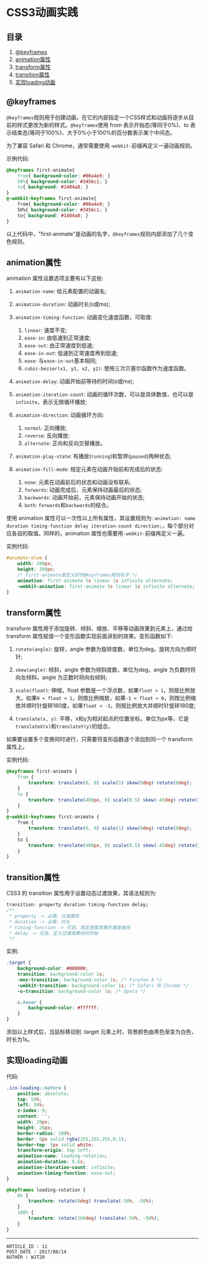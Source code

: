 
# CSS3动画实践 #

## 目录 ##

1. [@keyframes](#href1)
2. [animation属性](#href2)
3. [transform属性](#href3)
4. [transition属性](#href4)
5. [实现loading动画](#href5)

## <a name="href1">@keyframes</a> ##

`@keyframes`规则用于创建动画，在它的内部指定一个CSS样式和动画将逐步从目前的样式更改为新的样式。`@keyframes`使用 from 表示开始态(等同于0%)、to 表示结束态(等同于100%)、大于0%小于100%的百分数表示某个中间态。

为了兼容 Safari 和 Chrome，通常需要使用`-webkit-`前缀再定义一遍动画规则。

示例代码:

```css
@keyframes first-animate{
    from{ background-color: #00a4e9; }
    50%{ background-color: #3456c1; }
    to{ background: #1404a8; }
}
@-webkit-keyframes first-animate{
    from{ background-color: #00a4e9; }
    50%{ background-color: #3456c1; }
    to{ background: #1404a8; }
}
```

以上代码中，"first-animate"是动画的名字，`@keyframes`规则内部添加了几个变色规则。

## <a name="href2">animation属性</a> ##

animation 属性设置选项主要有以下这些:

1. `animation-name`: 给元素配置的动画名;

2. `animation-duration`: 动画时长(s或ms);

3. `animation-timing-function`: 动画变化速度函数，可取值:

    1. `linear`: 速度不变;
    2. `ease-in`: 由低速到正常速度;
    3. `ease-out`: 由正常速度到低速;
    4. `ease-in-out`: 低速到正常速度再到低速;
    5. `ease`: 与`ease-in-out`基本相同;
    6. `cubic-bezier(x1, y1, x2, y2)`: 使用三次贝塞尔函数作为速度函数。

4. `animation-delay`: 动画开始前等待的时间(s或ms);

5. `animation-iteration-count`: 动画的循环次数，可以是具体数值，也可以是`infinite`，表示无限循环播放;

6. `animation-direction`: 动画循环方向:

    1. `normal`: 正向播放;
    2. `reverse`: 反向播放;
    3. `alternate`: 正向和反向交替播放。

7. `animation-play-state`: 有播放(`running`)和暂停(`paused`)两种状态;

8. `animation-fill-mode`: 规定元素在动画开始前和完成后的状态:

    1. `none`: 元素在动画前后的状态和动画没有联系;
    2. `forwards`: 动画完成后，元素保持动画最后的状态;
    3. `backwards`: 动画开始前，元素保持动画开始的状态;
    4. `both`: `forwards`和`backwards`的结合。

使用 animation 属性可以一次性以上所有属性，其设置规则为: `animation: name duration timing-function delay iteration-count direction;`，每个部分对应各自的取值。同样的，animation 属性也需要用`-webkit-`前缀再定义一遍。

实例代码:

```css
#animate-elem {
    width: 200px;
    height: 200px;
    /* first-animate是定义好的@keyframes规则名字 */
    animation: first-animate 5s linear 1s infinite alternate;
    -webkit-animation: first-animate 5s linear 1s infinite alternate;
}
```

## <a name="href3">transform属性</a> ##

transform 属性用于添加旋转、倾斜、缩放、平移等动画效果到元素上，通过给 transform 属性赋值一个变形函数实现前面讲到的效果。变形函数如下:

1. `rotate(angle)`: 旋转，angle 参数为旋转度数，单位为deg，旋转方向为顺时针;

2. `skew(angle)`: 倾斜，angle 参数为倾斜度数，单位为deg，angle 为负数时将向左倾斜，angle 为正数时将向右倾斜;

3. `scale(float)`: 伸缩，float 参数是一个浮点数，如果`float > 1`，则按比例放大，如果`0 < float < 1`，则按比例缩放，如果`-1 < float < 0`，则按比例缩放并顺时针旋转180度，如果`float < -1`，则按比例放大并顺时针旋转180度;

4. `translate(x, y)`: 平移，x和y为相对起点的位置坐标，单位为px等，它是`translateX(x)`和`translateY(y)`的组合。  

如果要设置多个变换同时进行，只需要将变形函数逐个添加到同一个 transform 属性上。

实例代码:

```css
@keyframes first-animate {
    from {
        transform: translate(0, 0) scale(1) skew(0deg) rotate(0deg);
    }
    to {
        transform: translate(400px, 0) scale(0.5) skew(-45deg) rotate(135deg);
    }
}
@-webkit-keyframes first-animate {
    from {
        transform: translate(0, 0) scale(1) skew(0deg) rotate(0deg);
    }
    to {
        transform: translate(400px, 0) scale(0.5) skew(-45deg) rotate(135deg);
    }
}
```

## <a name="href4">transition属性</a> ##

CSS3 的 transition 属性用于设置动态过渡效果，其语法规则为:

```css
transition: property duration timing-function delay;
/**
 * property -> 必需，过渡属性
 * duration -> 必需，时长
 * timing-function -> 可选，规定速度效果的速度曲线
 * delay -> 可选，定义过渡效果何时开始
 */
```

实例:

```css
.target {
    background-color: #000000;
    transition: background-color 1s;
    -moz-transition: background-color 1s; /* Firefox 4 */
    -webkit-transition: background-color 1s; /* Safari 和 Chrome */
    -o-transition: background-color 1s; /* Opera */

    &:hover {
        background-color: #ffffff;
    }
}
```

添加以上样式后，当鼠标移动到 .target 元素上时，背景颜色由黑色渐变为白色，时长为1s。

## <a name="href5">实现loading动画</a> ##

代码:

```css
.ico-loading::before {
    position: absolute;
    top: 50%;
    left: 50%;
    z-index: 9;
    content: '';
    width: 28px;
    height: 28px;
    border-radius: 100%;
    border: 5px solid rgba(255,255,255,0.1);
    border-top: 5px solid white;
    transform-origin: top left;
    animation-name: loading-rotation;
    animation-duration: 0.6s;
    animation-iteration-count: infinite;
    animation-timing-function: ease-out;
}

@keyframes loading-rotation {
    0% {
        transform: rotate(0deg) translate(-50%, -50%);
    }
    100% {
        transform: rotate(360deg) translate(-50%, -50%);
    }
}
```

---

```
ARTICLE_ID : 11
POST_DATE : 2017/08/14
AUTHER : WJT20
```
